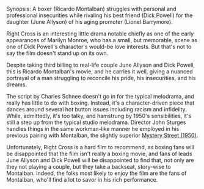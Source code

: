 Synopsis: A boxer (Ricardo Montalban) struggles with personal and professional insecurities while rivaling his best friend (Dick Powell) for the daughter (June Allyson) of his aging promoter (Lionel Barrymore).

Right Cross is an interesting little drama notable chiefly as one of the early appearances of Marilyn Monroe, who has a small, but memorable, scene as one of Dick Powell's character's would-be love interests. But that's not to say the film doesn't stand up on its own. 

Despite taking third billing to real-life couple June Allyson and Dick Powell, this is Ricardo Montalban's movie, and he carries it well, giving a nuanced portrayal of a man struggling to reconcile his pride, his insecurities, and his dreams. 

The script by Charles Schnee doesn't go in for the typical melodrama, and really has little to do with boxing. Instead, it's a character-driven piece that dances around several hot button issues including racism and infidelity. While, admittedly, it's too talky, and hamstrung by 1950's sensibilities, it's still a step up from the typical studio melodrama. Director John Sturges handles things in the same workman-like manner he employed in his previous pairing with Montalban, the slightly superior <a href="/browse/reviews/mystery-street-1950/">Mystery Street (1950)</a>.

Unfortunately, Right Cross is a hard film to recommend, as boxing fans will be disappointed that the film isn't really a boxing movie, and fans of leads June Allyson and Dick Powell will be disappointed to find that, not only are they not playing a couple, but they take a backseat, story-wise to Montalban. Indeed, the folks most likely to enjoy the film are the fans of Montalban, who'll find a lot to savor in his rich performance. 
